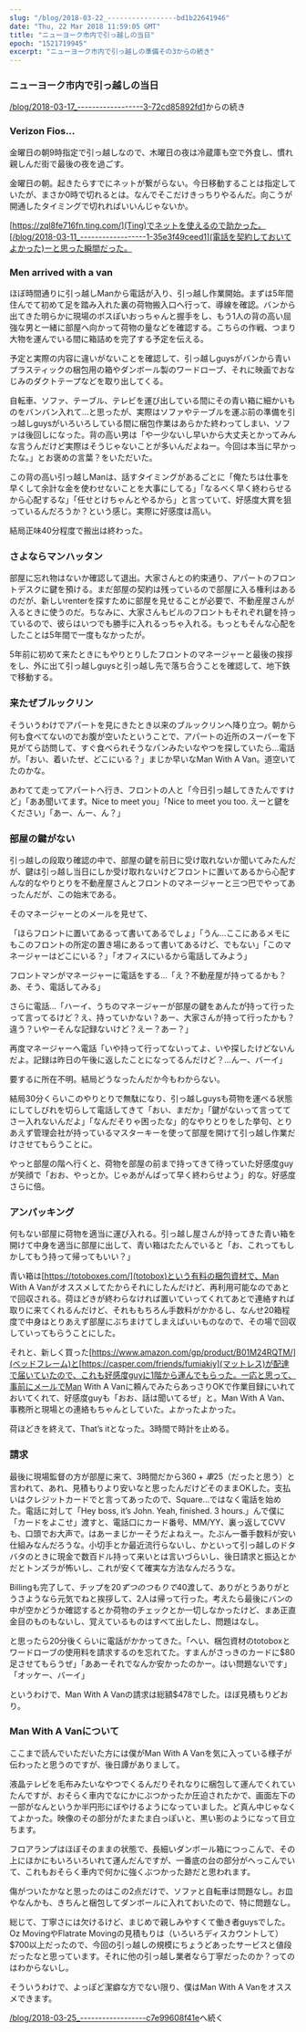 ```yaml
---
slug: "/blog/2018-03-22_-----------------bd1b22641946"
date: "Thu, 22 Mar 2018 11:59:05 GMT"
title: "ニューヨーク市内で引っ越しの当日"
epoch: "1521719945"
excerpt: "ニューヨーク市内で引っ越しの準備その3からの続き"
---
```


### ニューヨーク市内で引っ越しの当日

[/blog/2018-03-17_------------------3-72cd85892fd1](ニューヨーク市内で引っ越しの準備その3)からの続き

### Verizon Fios…

金曜日の朝9時指定で引っ越しなので、木曜日の夜は冷蔵庫も空で外食し、慣れ親しんだ街で最後の夜を過ごす。

金曜日の朝。起きたらすでにネットが繋がらない。今日移動することは指定していたが、まさか0時で切れるとは。なんでそこだけきっちりやるんだ。向こうが開通したタイミングで切れればいいんじゃないか。

[https://zql8fe716fn.ting.com/](Ting)でネットを使えるので助かった。[/blog/2018-03-11_------------------1-35e3f49ceed1](電話を契約しておいてよかった)ーと思った瞬間だった。

### Men arrived with a van

ほぼ時間通りに引っ越しManから電話が入り、引っ越し作業開始。まずは5年間住んでて初めて足を踏み入れた裏の荷物搬入口へ行って、導線を確認。バンから出てきた明らかに現場のボスぽいおっちゃんと握手をし、もう1人の背の高い屈強な男と一緒に部屋へ向かって荷物の量などを確認する。こちらの作戦、つまり大物を運んでいる間に箱詰めを完了する予定を伝える。

予定と実際の内容に違いがないことを確認して、引っ越しguysがバンから青いプラスティックの梱包用の箱やダンボール製のワードローブ、それに映画でおなじみのダクトテープなどを取り出してくる。

自転車、ソファ、テーブル、テレビを運び出している間にその青い箱に細かいものをバンバン入れて…と思ったが、実際はソファやテーブルを運ぶ前の準備を引っ越しguysがいろいろしている間に梱包作業はあらかた終わってしまい、ソファは後回しになった。背の高い男は「やー少ないし早いから大丈夫とかってみんな言うんだけど実際はそうじゃないことが多いんだよねー。今回は本当に早かったな。」とお褒めの言葉？をいただいた。

この背の高い引っ越しManは、話すタイミングがあるごとに「俺たちは仕事を早くして余計な金を使わせないことを大事にしてる」「なるべく早く終わらせるから心配するな」「任せとけちゃんとやるから」と言っていて、好感度大賞を狙っているんだろうか？という感じ。実際に好感度は高い。

結局正味40分程度で搬出は終わった。

### さよならマンハッタン

部屋に忘れ物はないか確認して退出。大家さんとの約束通り、アパートのフロントデスクに鍵を預ける。まだ部屋の契約は残っているので部屋に入る権利はあるのだが、新しいrenterを探すために部屋を見せることが必要で、不動産屋さんが入るときに使うのだ。ちなみに、大家さんもビルのフロントもそれぞれ鍵を持っているので、彼らはいつでも勝手に入れるっちゃ入れる。もっともそんな心配をしたことは5年間で一度もなかったが。

5年前に初めて来たときにもやりとりしたフロントのマネージャーと最後の挨拶をし、外に出て引っ越しguysと引っ越し先で落ち合うことを確認して、地下鉄で移動する。

### 来たぜブルックリン

そういうわけでアパートを見にきたとき以来のブルックリンへ降り立つ。朝から何も食べてないのでお腹が空いたということで、アパートの近所のスーパーを下見がてら訪問して、すぐ食べられそうなパンみたいなやつを探していたら…電話が。「おい、着いたぜ、どこにいる？」まじか早いなMan With A Van。道空いてたのかな。

あわてて走ってアパートへ行き、フロントの人と「今日引っ越してきたんですけど」「ああ聞いてます。Nice to meet you」「Nice to meet you too. えーと鍵をください」「あー、んー、ん？」

### 部屋の鍵がない

引っ越しの段取り確認の中で、部屋の鍵を前日に受け取れないか聞いてみたんだが、鍵は引っ越し当日にしか受け取れないけどフロントに置いてあるから心配すんな的なやりとりを不動産屋さんとフロントのマネージャーと三つ巴でやってあったんだが、この始末である。

そのマネージャーとのメールを見せて、

「ほらフロントに置いてあるって書いてあるでしょ」「うん…ここにあるメモにもこのフロントの所定の置き場にあるって書いてあるけど、でもない」「このマネージャーはどこにいる？」「オフィスにいるから電話してみよう」

フロントマンがマネージャーに電話をする…「え？不動産屋が持ってるかも？あ、そう、電話してみる」

さらに電話…「ハーイ、うちのマネージャーが部屋の鍵をあんたが持って行ったって言ってるけど？え、持っていかない？あー、大家さんが持って行ったかも？違う？いやーそんな記録ないけど？えー？あー？」

再度マネージャーへ電話「いや持って行ってないってよ、いや探したけどないんだよ。記録は昨日の午後に返したことになってるんだけど？…んー、バーイ」

要するに所在不明。結局どうなったんだか今もわからない。

結局30分くらいこのやりとりで無駄になり、引っ越しguysも荷物を運べる状態にしてしびれを切らして電話してきて「おい、まだか」「鍵がないって言っててさー入れないんだよ」「なんだそりゃ困ったな」的なやりとりをした挙句、とりあえず管理会社が持っているマスターキーを使って部屋を開けて引っ越し作業だけさせてもらうことに。

やっと部屋の階へ行くと、荷物を部屋の前まで持ってきて待っていた好感度guyが笑顔で「おお、やっとか。じゃあがんばって早く終わらせよう」的な。好感度さらに倍。

### アンパッキング

何もない部屋に荷物を適当に運び入れる。引っ越し屋さんが持ってきた青い箱を開けて中身を適当に部屋に出して、青い箱はたたんでいると「お、これってもしかしてもう持って帰ってもいい？」

青い箱は[https://totoboxes.com/](totobox)という有料の梱包資材で、Man With A Vanがオススメしてたからそれにしたんだけど、再利用可能なのであとで回収される。荷ほどきが終わらなければ置いていってくれてあとで連絡すれば取りに来てくれるんだけど、それももちろん手数料がかかるし、なんせ20箱程度で中身はとりあえず部屋にぶちまけてしまえばいいものなので、その場で回収していってもらうことにした。

それと、新しく買った[https://www.amazon.com/gp/product/B01M24RQTM/](ベッドフレーム)と[https://casper.com/friends/fumiakiy](マットレス)が配達で届いていたので、これも好感度guyに1階から運んでもらった。一応と思って、事前にメールでMan With A Vanに頼んでみたらあっさりOKで作業目録にいれておいてくれて、好感度guyも「おお、話は聞いてるぜ」と。Man With A Van、事務所と現場との連絡もちゃんとしていた。よかったよかった。

荷ほどきを終えて、That’s itとなった。3時間で時計を止める。

### 請求

最後に現場監督の方が部屋に来て、3時間だから$360+車$25（だったと思う）と言われて、あれ、見積もりより安いなと思ったんだけどそのままOKした。支払いはクレジットカードでと言ってあったので、Square…ではなく電話を始めた。電話に対して「Hey boss, it’s John. Yeah, finished. 3 hours.」んで僕に「カードをよこせ」渡すと、電話口にカード番号、MM/YY、裏っ返してCVVも、口頭でお大声で。はあーまじかーそうだよねえー。たぶん一番手数料が安い仕組みなんだろうな。小切手とか最近流行らないし、かといって引っ越しのドタバタのときに現金で数百ドル持って来いとは言いづらいし、後日請求と振込とかだとトンズラが怖いし、これが安くて確実な方法なんだろうな。

Billingも完了して、チップを$20ずつのつもりで$40渡して、ありがとうありがとうさようなら元気でねと挨拶して、2人は帰って行った。考えたら最後にバンの中が空かどうか確認するとか荷物のチェックとか一切しなかったけど、まあ正直金目のものもないし、覚えているものはすべて出したし、問題はなし。

と思ったら20分後くらいに電話がかかってきた。「へい、梱包資材のtotoboxとワードローブの使用料を請求するのを忘れてた。すまんがさっきのカードに$80足させてもらうぜ」「ああーそれでなんか安かったのかー。はい問題ないです」「オッケー、バーイ」

というわけで、Man With A Vanの請求は総額$478でした。ほぼ見積もりどおり。

### Man With A Vanについて

ここまで読んでいただいた方には僕がMan With A Vanを気に入っている様子が伝わったと思うのですが、後日譚がありまして。

液晶テレビを毛布みたいなやつでくるんだりそれなりに梱包して運んでくれていたんですが、おそらく車内でなにかにぶつかったか圧迫されたかで、画面左下の一部がなんというか半円形にぼやけるようになっていました。ど真ん中じゃなくてよかった。映像のその部分がたまたま白っぽいと、黒い影のようになって目立ちます。

フロアランプはほぼそのままの状態で、長細いダンボール箱につっこんで、その上にほかにもいろいろいれて運んだんですが、一番底の台の部分がへっこんでいて、これもおそらく車内で何かに強くぶつかった跡だと思われます。

傷がついたかなと思ったのはこの2点だけで、ソファと自転車は問題なし。お皿やなんかも、きちんと梱包してダンボールに入れておいたので、特に問題なし。

総じて、丁寧さには欠けるけど、まじめで親しみやすくて働き者guysでした。Oz MovingやFlatrate Movingの見積もりは（いろいろディスカウントして）$700以上だったので、今回の引っ越しの規模にちょうどあったサービスと値段だったなと思っています。それに他の引っ越し業者なら丁寧だったのか？ってのはわからないし。

そういうわけで、よっぽど潔癖な方でない限り、僕はMan With A Vanをオススメできます。

[/blog/2018-03-25_------------------c7e99608f41e](ニューヨーク市内で引っ越し先へ入居)へ続く


